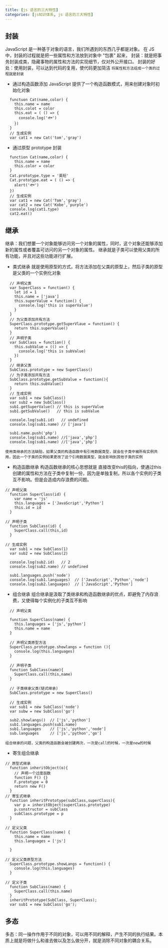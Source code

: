 ```yaml
---
title: [js 语言的三大特性]
categories: [js知识体系, js 语言的三大特性]
---
```


## 封装

  JavaScript 是一种基于对象的语言，我们所遇到的东西几乎都是对象。
  在 JS中，封装的过程就是把一些属性和方法放到对象中 "包裹" 起来，
  封装：就是把事务封装成类，隐藏事物的属性和方法的实现细节，仅对外公开接口。
  封装的好处：使用封装，可以达到代码的复用，使代码更加简洁
  `将属性和方法组成一个类的过程就是封装`

  - 通过构造函数添加
    JavaScript 提供了一个构造函数模式，用来创建对象时初始化对象
  
  ```
    functuon Cat(name,color) {
      this.name = name
      this.colot = color
      this.eat = ( () => {
        console.log('🐟')
      })
    }
    // 生成实例
    var cat1 = new Cat('tom','gray')
  ```
  - 通过原型 prototype 封装
  
  ```
    function Cat(name,color) {
      this.name = name
      this.color = color
    }
    Cat.prototype.type = '英短'
    Cat.prototype.eat = ( () => {
      alert('🐟')
    })
    // 生成实例
    var cat1 = new Cat('Tom','gray')
    var cat2 = new Cat('Kobe','purple')
    console.log(cat1.type)
    cat2.eat()

  ```



## 继承

继承：我们想要一个对象能够访问另一个对象的属性，同时，这个对象还能够添加新的属性或者覆盖可访问的另一个对象的属性。
继承就是子类可以使用父类的所有功能，并且对这些功能进行扩展。

  - 类式继承
    就是使用原型的方式，将方法添加在父类的原型上，然后子类的原型是父类的一个实例化对象
  ```
    // 声明父类
    var SuperClass = function() {
      let id = 1
      this.name = ['java']
      this.superValue = function() {
        console.log('this is superValue')
      }
    }
    // 为父类添加共有方法
    SuperClass.prototype.getSuperVlaue = function() {
      return this.superValue()
    }
    // 声明子类
    var SubClass = function() {
      this.subValue = (() => {
        console.log('this is subValue)
      })
    }
    // 继承父类
    SubClass.prototype = new SuperClass()
    // 为子类添加共有方法
    SubClass.prototype.getSubValue = function(){
      return this.subValue()
    }
    // 生成实例
    var sub1 = new SubClass()
    var sub2 = new SubClass()
    sub1.getSuperValue() // this is superValue
    sub1.getSubValue()   // this is subValue

    console.log(sub1.id)   // undefined
    console.log(sub1.name) // ['java']

    sub1.name.push('php')
    console.log(sub1.name) //['java','php']
    console.log(sub1.name) //['java','php']
  
  ```

  `使用类继承的方法缺陷，如果父类的构造函数中有引用数据类型，就会在子类中被所有实例共用，因此一个子类的实例如果更改了这个引用数据类型，就会影响到其他子类的实例`

  - 构造函数继承
    构造函数继承的核心思想就是 直接改变this的指向，使通过this创建的属性和方法在子类中复制一份，因为是单独复制，所以各个实例的子类互不影响。但是会造成内存浪费的问题。
  ```
  // 声明父类
    function SuperClass(id) {
      var name = 'js'
      this.languages = ['JavaScript','Python']
      this.id = id
    }

  // 声明子类
    function SubClass(id) {
      SuperClass.call(this,id)
    }

  // 生成实例
    var sub1 = new SubClass(1)
    var sub2 = new SubClass(2)

    console.log(sub2.id)   // 2
    console.log(sub2.name) // undefined
  
    sub1.languages.push('node') 
    console.log(sub1.languages)  // ['JavaScript','Python','node']
    console.log(sub2.languages)  // ['JavaScript','Python']

  ```
  - 组合继承 
    组合继承是汲取了类继承和构造函数继承的优点，即避免了内存浪费，又使得每个实例化的子类互不影响
  ```
    // 声明父类

    function SuperClass(name) {
      this.languages = ['js','python']
      this.name = name
    }
  
    // 声明父类原型方法
    SuperClass.prototype.showlangs = function (){
      console.log(this.languages)
    }
    
    // 声明子类
    function SubClass(name){
      SuperClass.call(this,name)
    }

    // 子类继承父类(链式继承)
    SubClass.prototype = new SuperClass()

    // 生成实例
    var sub1 = new SubClass('node')
    var subw = new SubClass('go')
    
    sub2.showlangs()  // ['js','python']
    sub1.languages.push(sub1.name)
    sub1.languages    // ['js','python','node']
    sub.languages     // ['js','python','go']
  ```
  `组合继承的问题，父类的构造函数会被创建两次，一次是call的时候，一次是new的时候`

  - 寄生组合继承
  
  ```
  // 原型式继承
    function inheritObject(o){
      // 声明一个过度函数
      function F() {}
      F.prototype = 0
      return new F()
    }
  // 寄生式继承
    function inheritPrototype(subClass,superClass){
      var p = inheritObject(superClass.prototype)
      p.constructor = subClass
      subClass.prototype = p
    }
  
  // 定义父类
    function SuperClass(name) {
      this.name = name
      this.languages = ['js']

    }
  
  // 定义父类原型方法
    SuperClass.prototype.showLangs = function() {
      console.log(this.languages)
    }
  
  // 定义子类
    function SubClass(name) {
      SuperClass.call(this.name)
    }
    inheritPrototype(SubClass, SuperClass);
    var sub1 = new SubClass('go');
  ```
## 多态

  多态：同一操作作用于不同的对象，可以用不同的解释，产生不同的执行结果。本质上就是将做什么和谁去做以及怎么做分开，就是消除不同对象的耦合关系。
